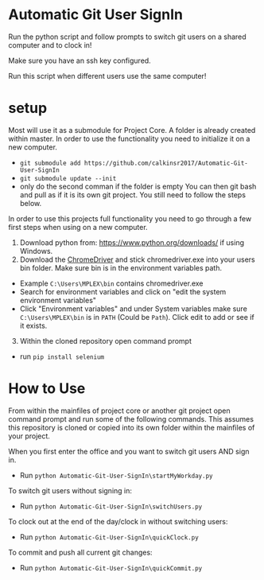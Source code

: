 # Automatic Git User SignIn
Run the python script and follow prompts to switch git users on a shared computer and to clock in!

Make sure you have an ssh key configured.

Run this script when different users use the same computer!

# setup

Most will use it as a submodule for Project Core. A folder is already created within master. In order to use the functionality you need to initialize it on a new computer.
 - `git submodule add https://github.com/calkinsr2017/Automatic-Git-User-SignIn`
 - `git submodule update --init`
 - only do the second comman if the folder is empty
You can then git bash and pull as if it is its own git project.
You still need to follow the steps below. 

In order to use this projects full functionality you need to go through a few first steps when using on a new computer.
1. Download python from: https://www.python.org/downloads/ if using Windows.
2. Download the <a href="https://sites.google.com/a/chromium.org/chromedriver/downloads">ChromeDriver</a> and stick chromedriver.exe into your users bin folder. Make sure bin is in the environment variables path.
 - Example `C:\Users\MPLEX\bin` contains chromedriver.exe
 - Search for environment variables and click on "edit the system environment variables"
 - Click "Environment variables" and under System variables make sure `C:\Users\MPLEX\bin` is in `PATH` (Could be `Path`). Click edit to add or see if it exists.
3. Within the cloned repository open command prompt
 - run `pip install selenium`




# How to Use

From within the mainfiles of project core or another git project open command prompt and run some of the following commands.
This assumes this repository is cloned or copied into its own folder within the mainfiles of your project.

When you first enter the office and you want to switch git users AND sign in. 
- Run `python Automatic-Git-User-SignIn\startMyWorkday.py`

To switch git users without signing in:
- Run `python Automatic-Git-User-SignIn\switchUsers.py`

To clock out at the end of the day/clock in without switching users:
- Run `python Automatic-Git-User-SignIn\quickClock.py`

To commit and push all current git changes:
- Run `python Automatic-Git-User-SignIn\quickCommit.py`

